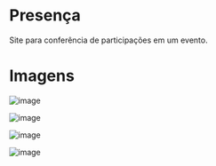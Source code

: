 # Presença

Site para conferência de participações em um evento.

# Imagens

![image](https://user-images.githubusercontent.com/63371447/222292463-9589708f-5d2b-49f4-be40-bb6bd79d57a7.png)

![image](https://user-images.githubusercontent.com/63371447/222292520-0821adde-d36a-4818-9ac6-9be82c0da7dd.png)

![image](https://user-images.githubusercontent.com/63371447/222292553-101d0511-26e8-4b84-87fb-9d2f2e09d88e.png)

![image](https://user-images.githubusercontent.com/63371447/222292585-9d61ab48-715a-4c64-81a7-6afac100c6d3.png)
